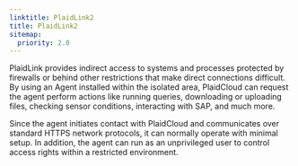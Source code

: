 ```yaml
---
linktitle: PlaidLink2
title: PlaidLink2
sitemap:
  priority: 2.0
---
```


PlaidLink provides indirect access to systems and processes protected by firewalls or behind other restrictions that make direct connections difficult.
By using an Agent installed within the isolated area, PlaidCloud can request the agent perform actions like running queries, downloading or uploading files, 
checking sensor conditions, interacting with SAP, and much more.

Since the agent initiates contact with PlaidCloud and communicates over standard HTTPS network protocols, it can normally operate with minimal setup.  In addition,
the agent can run as an unprivileged user to control access rights within a restricted environment.